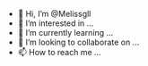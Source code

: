 - 👋 Hi, I’m @Melissgll
- 👀 I’m interested in ...
- 🌱 I’m currently learning ...
- 💞️ I’m looking to collaborate on ...
- 📫 How to reach me ...

<!---
Melissgll/Melissgll is a ✨ special ✨ repository because its `README.md` (this file) appears on your GitHub profile.
You can click the Preview link to take a look at your changes.
--->
